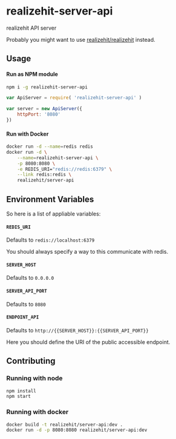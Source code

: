 # realizehit-server-api

realizehit API server

Probably you might want to use [realizehit/realizehit](https://github.com/realizehit/realizehit) instead.

## Usage

#### Run as NPM module

```bash
npm i -g realizehit-server-api
```

```javascript
var ApiServer = require( 'realizehit-server-api' )

var server = new ApiServer({
    httpPort: '8080'
})
```

#### Run with Docker

```bash
docker run -d --name=redis redis
docker run -d \
    --name=realizehit-server-api \
    -p 8080:8080 \
    -e REDIS_URI="redis://redis:6379" \
    --link redis:redis \
    realizehit/server-api
```

## Environment Variables

So here is a list of appliable variables:

#### `REDIS_URI`
Defaults to `redis://localhost:6379`

You should always specify a way to this communicate with redis.

#### `SERVER_HOST`
Defaults to `0.0.0.0`

#### `SERVER_API_PORT`
Defaults to `8080`

#### `ENDPOINT_API`
Defaults to `http://{{SERVER_HOST}}:{{SERVER_API_PORT}}`

Here you should define the URI of the public accessible endpoint.

## Contributing

### Running with node

```bash
npm install
npm start
```

### Running with docker

```bash
docker build -t realizehit/server-api:dev .
docker run -d -p 8080:8080 realizehit/server-api:dev
```

